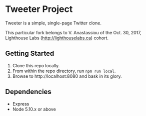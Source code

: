 # Tweeter Project

Tweeter is a simple, single-page Twitter clone.

This particular fork belongs to V. Anastassiou of the Oct. 30, 2017, Lighthouse Labs (http://lighthouselabs.ca) cohort.

## Getting Started

1. Clone this repo locally.
2. From within the repo directory, run `npm run local`.
3. Browse to http://localhost:8080 and bask in its glory.

## Dependencies
- Express
- Node 5.10.x or above

